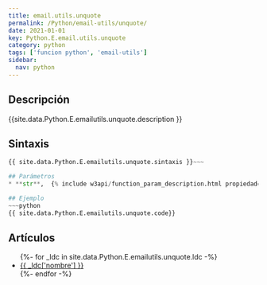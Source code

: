 ```yaml
---
title: email.utils.unquote
permalink: /Python/email-utils/unquote/
date: 2021-01-01
key: Python.E.email.utils.unquote
category: python
tags: ['funcion python', 'email-utils']
sidebar: 
  nav: python
---
```


## Descripción
{{site.data.Python.E.emailutils.unquote.description }}

## Sintaxis
~~~python
{{ site.data.Python.E.emailutils.unquote.sintaxis }}~~~

## Parámetros
* **str**,  {% include w3api/function_param_description.html propiedad=site.data.Python.E.email.utils.unquote valor="str" %}

## Ejemplo
~~~python
{{ site.data.Python.E.emailutils.unquote.code}}
~~~

## Artículos
<ul>
{%- for _ldc in site.data.Python.E.emailutils.unquote.ldc -%}
   <li>
       <a href="{{_ldc['url'] }}">{{ _ldc['nombre'] }}</a>
   </li>
{%- endfor -%}
</ul>
